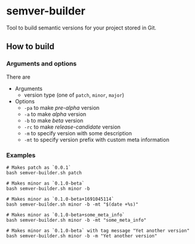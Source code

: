 # semver-builder

Tool to build semantic versions for your project stored in Git.

## How to build

### Arguments and options

There are 
- Arguments
  - version type (one of `patch`, `minor`, `major`)
- Options
  - `-pa` to make *pre-alpha* version
  - `-a` to make *alpha* version
  - `-b` to make *beta* version
  - `-rc` to make *release-candidate* version
  - `-m` to specify version with some description
  - `-mt` to specify version prefix with custom meta information

### Examples

```shell
# Makes patch as `0.0.1`
bash semver-builder.sh patch
```

```shell
# Makes minor as `0.1.0-beta`
bash semver-builder.sh minor -b
```

```shell
# Makes minor as `0.1.0-beta+1691045114`
bash semver-builder.sh minor -b -mt "$(date +%s)"
```

```shell
# Makes minor as `0.1.0-beta+some_meta_info`
bash semver-builder.sh minor -b -mt "some_meta_info"
```

```shell
# Makes minor as `0.1.0-beta` with tag message "Yet another version"
bash semver-builder.sh minor -b -m "Yet another version"
```